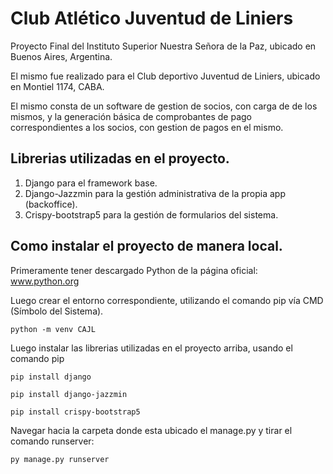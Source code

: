 # Club Atlético Juventud de Liniers
Proyecto Final del Instituto Superior Nuestra Señora de la Paz, ubicado en Buenos Aires, Argentina.

El mismo fue realizado para el Club deportivo Juventud de Liniers, ubicado en Montiel 1174, CABA. 

El mismo consta de un software de gestion de socios, con carga de de los mismos, y la generación básica de comprobantes de pago correspondientes a los socios, con gestion de pagos en el mismo.

## Librerias utilizadas en el proyecto.
1. Django para el framework base.
2. Django-Jazzmin para la gestión administrativa de la propia app (backoffice).
3. Crispy-bootstrap5 para la gestión de formularios del sistema.



## Como instalar el proyecto de manera local.
Primeramente tener descargado Python de la página oficial: www.python.org

Luego crear el entorno correspondiente, utilizando el comando pip vía CMD (Símbolo del Sistema).
```
python -m venv CAJL
```
Luego instalar las librerias utilizadas en el proyecto arriba, usando el comando pip
```
pip install django
```
```
pip install django-jazzmin
```
```
pip install crispy-bootstrap5
```
Navegar hacia la carpeta donde esta ubicado el manage.py y tirar el comando runserver:
```
py manage.py runserver
```
